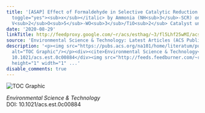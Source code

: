 ```yaml
---
title: '[ASAP] Effect of Formaldehyde in Selective Catalytic Reduction of NO<italic
  toggle="yes"><sub>x</sub></italic> by Ammonia (NH<sub>3</sub>-SCR) on a Commercial
  V<sub>2</sub>O<sub>5</sub>-WO<sub>3</sub>/TiO<sub>2</sub> Catalyst under Model Conditions'
date: '2020-08-29'
linkTitle: http://feedproxy.google.com/~r/acs/esthag/~3/fl5Lhf25wMI/acs.est.0c00884
source: 'Environmental Science & Technology: Latest Articles (ACS Publications)'
description: '<p><img src="https://pubs.acs.org/na101/home/literatum/publisher/achs/journals/content/esthag/0/esthag.ahead-of-print/acs.est.0c00884/20200829/images/medium/es0c00884_0009.gif"
  alt="TOC Graphic"/></p><div><cite>Environmental Science & Technology</cite></div><div>DOI:
  10.1021/acs.est.0c00884</div><img src="http://feeds.feedburner.com/~r/acs/esthag/~4/fl5Lhf25wMI"
  height="1" width="1" ...'
disable_comments: true
---
```

<p><img src="https://pubs.acs.org/na101/home/literatum/publisher/achs/journals/content/esthag/0/esthag.ahead-of-print/acs.est.0c00884/20200829/images/medium/es0c00884_0009.gif" alt="TOC Graphic"/></p><div><cite>Environmental Science & Technology</cite></div><div>DOI: 10.1021/acs.est.0c00884</div><img src="http://feeds.feedburner.com/~r/acs/esthag/~4/fl5Lhf25wMI" height="1" width="1" ...